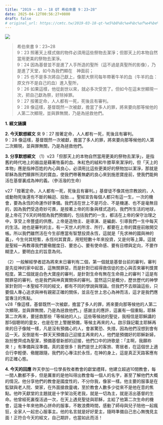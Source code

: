 ```yaml
---
title: "2019 – 03 – 18 QT 希伯來書 9：23~28"
date: 2025-04-12T00:56:27+0800
draft: false
# original_url: https://cmtc.tw/2019-03-18-qt-%e5%b8%8c%e4%bc%af%e4%be%86%e6%9b%b8-9%ef%bc%9a2328
---
```


![](/images/qt.jpg)
> 希伯來書 9：23\~28  
> 9：23 照著天上樣式做的物件必須用這些祭物去潔淨；但那天上的本物自然當用更美的祭物去潔淨。  
> 9：24 因為基督並不是進了人手所造的聖所（這不過是真聖所的影像），乃是進了天堂，如今為我們顯在　神面前；  
> 9：25 也不是多次將自己獻上，像那大祭司每年帶著牛羊的血（牛羊的血：原文作不是自己的血）進入聖所，  
> 9：26 如果這樣，他從創世以來，就必多次受苦了。但如今在這末世顯現一次，把自己獻為祭，好除掉罪。  
> 9：27 按著定命，人人都有一死，死後且有審判。  
> 9：28 像這樣，基督既然一次被獻，擔當了多人的罪，將來要向那等候他的人第二次顯現，並與罪無關，乃是為拯救他們。

**1. 經文誦讀**

**2.  今天默想經文**
來 9：27 按著定命，人人都有一死，死後且有審判。  
9：28 像這樣，基督既然一次被獻，擔當了多人的罪，將來要向那等候他的人第二次顯現，並與罪無關，乃是為拯救他們。

**3. 分享默想經文**
（1）v23「但那天上的本物自然當用更美的祭物去潔淨」，是指舊約時代地上的器皿是藉著牲畜的血、朱紅色的絨和牛膝草來潔淨的，但「天上的本物」應是指神百姓的內心與良心，必須用比這些更美好的祭物加以潔淨，那就是耶穌為我們贖罪所流的寶血，使我們帶著無虧的良心來到施恩寶座前，使我們能夠活在基督裏成為神的義。（參活潑的生命）

v27「按著定命，人人都有一死，死後且有審判。」基督徒不像其他宗教說的，人或動物死後還有不斷的輪迴、投胎…。聖經宣告每個人都只有這一生，一次的機會，要為永恆的命運作好準備。我們活在世上不是巧合、不是機運、也不是毫無目的，因為我們受造奇妙可畏，是按著上帝的形象與樣式造的。我們所生活的地球，是上帝花了6天的時間為我們預備的，包括我們的一生，都活在上帝的保守治理之中，享受上帝豐盛的供應。上帝是造物主、是導演、是編劇、引導我們一生中每天的生活。祂也是審判的主，有一天世人的所言、所行，都要在上帝的寶座前敞開交帳。所以我們雖然活在今生卻應當有智慧投資永恆，這就是「先求神的國與神的義」，今生何其短暫，永恆何其寶貴，用短短數十年來投資，又是何等上算。這就是聖經一再教導我們要儆醒度日、要忠心、要有使命感、要有目標與定向，不要作糊塗人，要明白主的旨意為何。

（2）一般解經學者認為將來末日審判有二個，第一個就是基督台前的審判，審判是先從神的家中起首，這無關罪惡，而是針對已經得救信徒的忠心與否來審判獎賞程度。第二個就是白色大寶座的審判，是針對生命有無在生命冊上的審判？這是有關罪惡的審判，也是我們與神真實關係的審判。當然這只是概分，歷世歷代的神學家針對同一本聖經不同的經文，都有不同的學說與理論。但我們不去辯論這些，只要個人專心追求與神有親密正確的關係，並且在世上忠心為神而活，這才是我們應當專注的焦點。  
v28「像這樣，基督既然一次被獻，擔當了多人的罪，將來要向那等候他的人第二次顯現，並與罪無關，乃是為拯救他們。」感謝主的應許，這裏有一個重點，耶穌第二次再來，要拯救那些「等候祂的人」。這些等候祂的聖徒，我相信是耶穌講的那5個聰明的童女，也是在世上警醒預備，等候主再來的人。啟示錄記載主耶穌再來的日子像賊一樣，凡是沒有預備心的人，會甚驚恐、失措，因為他們沒想到會有這一天。反倒是有一群天天預備自己迎接主再來的人，他們是預備好的耶穌新婦，妝扮整齊成為聖潔，預備基督新郎的迎接，他們口中的詩歌是：「主啊，我願祢來！」有準備與沒準備，真的差很多！我們是世上的客旅、寄居者，在這個世上適合行李輕便、儆醒跟隨，我們的心專注於永恆，在神的身上，這是真正天路客應有的正確心態。

**4. 今天的回應**
昨天參加一位學長牧者教會的獻堂禮拜，他建立超過10間教會，每一間人數都不多，但是厲害的是他叫得出教會每一個人的名字，甚至了解他們大概的情況。他分享他們的教會是國度性的，不分你我，像家一樣。他主要的服事是在監獄與老人院、榮家，在外面搶救靈魂，至於教會人數多少從來不是他在意的焦點。他昨天獻堂的主題就是十字架治死老我，就是一切為主，就是活出基督的生命。他曾經死裏復活過一次，在天上遇見聖徒與耶穌，主給了他第二次生命的機會，這幾十年來他熱心拼命的服事，不敢浪費時間，感動了師母與兒子陪他一起瘋狂，全家人一起忠心服事主。他的名言就是好好愛主，隨時準備自己忠心無愧見主面！正符合今天的經文，自己期許，也當如此而活！
